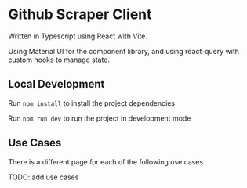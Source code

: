 # Github Scraper Client

Written in Typescript using React with Vite.

Using Material UI for the component library, and using react-query with custom hooks to manage state.

## Local Development

Run `npm install` to install the project dependencies

Run `npm run dev` to run the project in development mode

## Use Cases

There is a different page for each of the following use cases

TODO: add use cases
